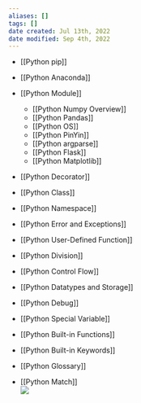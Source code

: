```yaml
---
aliases: []
tags: []
date created: Jul 13th, 2022
date modified: Sep 4th, 2022
---
```

- [[Python pip]]
- [[Python Anaconda]]
- [[Python Module]]
	- [[Python Numpy Overview]]
	- [[Python Pandas]]
	- [[Python OS]]
	- [[Python PinYin]]
	- [[Python argparse]]
	- [[Python Flask]]
	- [[Python Matplotlib]]

- [[Python Decorator]]
- [[Python Class]]
- [[Python Namespace]]
- [[Python Error and Exceptions]]
- [[Python User-Defined Function]]
- [[Python Division]]
- [[Python Control Flow]]
- [[Python Datatypes and Storage]]
- [[Python Debug]]
- [[Python Special Variable]]
- [[Python Built-in Functions]]
- [[Python Built-in Keywords]]
- [[Python Glossary]]
- [[Python Match]]  
![](https://s2.loli.net/2022/03/21/Lc4jV5OZUEBYaIk.png)

